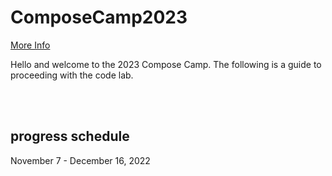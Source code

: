 # ComposeCamp2023

[ More Info ](https://gdsc.community.dev/babcock-university/)

Hello and welcome to the 2023 Compose Camp.
The following is a guide to proceeding with the code lab.

<br/><br/>
##  progress schedule
November 7 - December 16, 2022
